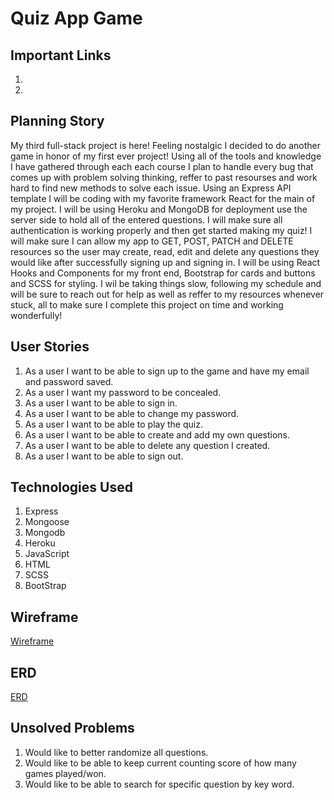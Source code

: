 # Quiz App Game

## Important Links

1. 
2.

## Planning Story

My third full-stack project is here! Feeling nostalgic I decided to do another  game in honor of my first ever project! Using all of the tools and knowledge
I have gathered through each each course I plan to handle every bug that comes
up with problem solving thinking, reffer to past resourses and work hard to find
new methods to solve each issue. Using an Express API template I will be coding with my favorite framework React for the main of my project. I will be using 
Heroku and MongoDB for deployment use the server side to hold all of the entered 
questions. I will make sure all authentication is working properly and then get 
started making my quiz! I will make sure I can allow my app to GET, POST, PATCH and DELETE resources so the user may create, read, edit and delete any questions
they would like after successfully signing up and signing in. I will be using React Hooks and Components for my front end, Bootstrap for cards and buttons and
SCSS for styling. I wil be taking things slow, following my schedule and will be 
sure to reach out for help as well as reffer to my resources whenever stuck, all
to make sure I complete this project on time and working wonderfully!

## User Stories

1. As a user I want to be able to sign up to the game and have my email and password saved.
2. As a user I want my password to be concealed.
3. As a user I want to be able to sign in.
4. As a user I want to be able to change my password.
5. As a user I want to be able to play the quiz.
6. As a user I want to be able to create and add my own questions.
7. As a user I want to be able to delete any question I created.
8. As a user I want to be able to sign out.


## Technologies Used

1. Express
2. Mongoose
3. Mongodb
4. Heroku
5. JavaScript
6. HTML
7. SCSS
8. BootStrap

## Wireframe

[Wireframe](Wireframe4.jpg)

## ERD

[ERD](ERD2.jpg)


## Unsolved Problems

1. Would like to better randomize all questions.
2. Would like to be able to keep current counting score of how many games played/won.
3. Would like to be able to search for specific question by key word.